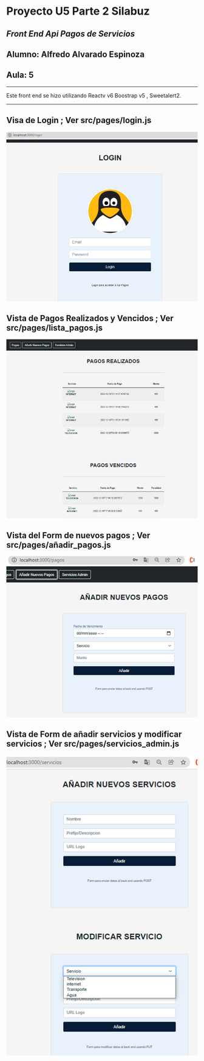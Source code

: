 # **Proyecto U5 Parte 2 Silabuz**

## _Front End Api Pagos de Servicios_
## **Alumno**: Alfredo Alvarado Espinoza
## **Aula**: 5

___

Este front end se hizo utilizando Reactv v6 Boostrap v5 , Sweetalert2.
___

## Visa de Login ; Ver src/pages/login.js
![](https://github.com/Aljes2310/Front_End_Api_Pagos-React-/blob/main/login.PNG)


## Vista de Pagos Realizados y Vencidos ; Ver src/pages/lista_pagos.js
![](https://github.com/Aljes2310/Front_End_Api_Pagos-React-/blob/main/pagosvencidosyrealizados.PNG)


## Vista del Form de nuevos pagos ; Ver src/pages/añadir_pagos.js
![](https://github.com/Aljes2310/Front_End_Api_Pagos-React-/blob/main/nuevospagos.PNG)


## Vista de Form de añadir servicios y modificar servicios ; Ver src/pages/servicios_admin.js
![](https://github.com/Aljes2310/Front_End_Api_Pagos-React-/blob/main/vistaservicios_admin.png)
